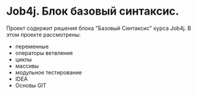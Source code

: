 # Job4j. Блок базовый синтаксис.
Проект содержит решения блока "Базовый Синтаксис" курса Job4j.
В этом проекте рассмотрены: 
- переменные
- операторы ветвления
- циклы
- массивы
- модульное тестирование
- IDEA
- Основы GIT